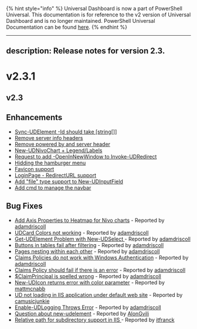﻿{% hint style="info" %}
Universal Dashboard is now a part of PowerShell Universal. This documentation is for reference to the v2 version of Universal Dashboard and is no longer maintained. PowerShell Universal Documentation can be found [here](https://docs.ironmansoftware.com).
{% endhint %}


---
description: Release notes for version 2.3.
---

# v2.3.1

## v2.3

## Enhancements

* [Sync-UDElement -Id should take \[string\[\]\]](https://github.com/ironmansoftware/universal-dashboard/issues/598)
* [Remove server info headers](https://github.com/ironmansoftware/universal-dashboard/issues/592)
* [Remove powered by and server header](https://github.com/ironmansoftware/universal-dashboard/issues/589)
* [New-UDNivoChart + Legend/Labels](https://github.com/ironmansoftware/universal-dashboard/issues/586)
* [Request to add -OpenInNewWindow to Invoke-UDRedirect](https://github.com/ironmansoftware/universal-dashboard/issues/440)
* [Hidding the hamburger menu](https://github.com/ironmansoftware/universal-dashboard/issues/421)
* [Favicon support](https://github.com/ironmansoftware/universal-dashboard/issues/334)
* [LoginPage - RedirectURL support](https://github.com/ironmansoftware/universal-dashboard/issues/319)
* [Add "file" type support to New-UDInputField](https://github.com/ironmansoftware/universal-dashboard/issues/254)
* [Add cmd to manage the navbar](https://github.com/ironmansoftware/universal-dashboard/issues/253)

## Bug Fixes

* [Add Axis Properties to Heatmap for Nivo charts](https://github.com/ironmansoftware/universal-dashboard/issues/595) - Reported by [adamdriscoll](https://github.com/adamdriscoll)
* [UDCard Colors not working](https://github.com/ironmansoftware/universal-dashboard/issues/594) - Reported by [adamdriscoll](https://github.com/adamdriscoll)
* [Get-UDElement Problem with New-UDSelect ](https://github.com/ironmansoftware/universal-dashboard/issues/574) - Reported by [adamdriscoll](https://github.com/adamdriscoll)
* [Buttons in tables fail after filtering](https://github.com/ironmansoftware/universal-dashboard/issues/563) - Reported by [adamdriscoll](https://github.com/adamdriscoll)
* [Pages nesting within each other](https://github.com/ironmansoftware/universal-dashboard/issues/559) - Reported by [adamdriscoll](https://github.com/adamdriscoll)
* [Claims Policies do not work with Windows Authentication](https://github.com/ironmansoftware/universal-dashboard/issues/553) - Reported by [adamdriscoll](https://github.com/adamdriscoll)
* [Claims Policy should fail if there is an error](https://github.com/ironmansoftware/universal-dashboard/issues/551) - Reported by [adamdriscoll](https://github.com/adamdriscoll)
* [$ClaimPrincipal is spelled wrong](https://github.com/ironmansoftware/universal-dashboard/issues/550) - Reported by [adamdriscoll](https://github.com/adamdriscoll)
* [New-UDIcon returns error with color parameter](https://github.com/ironmansoftware/universal-dashboard/issues/549) - Reported by [mattmcnabb](https://github.com/mattmcnabb)
* [UD not loading in IIS application under default web site](https://github.com/ironmansoftware/universal-dashboard/issues/548) - Reported by [camusicjunkie](https://github.com/camusicjunkie)
* [Enable-UDLogging Throws Error](https://github.com/ironmansoftware/universal-dashboard/issues/521) - Reported by [adamdriscoll](https://github.com/adamdriscoll)
* [Question about new-udelement](https://github.com/ironmansoftware/universal-dashboard/issues/393) - Reported by [AlonGvili](https://github.com/AlonGvili)
* [Relative path for subdirectory support in IIS ](https://github.com/ironmansoftware/universal-dashboard/issues/249) - Reported by [itfranck](https://github.com/itfranck)



